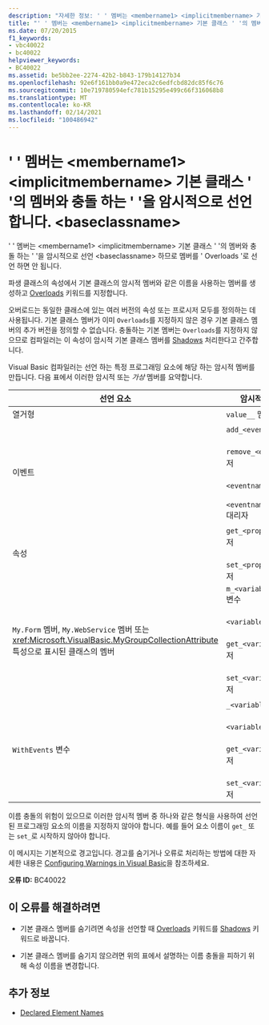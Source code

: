 ```yaml
---
description: "자세한 정보: ' ' 멤버는 <membername1> <implicitmembername> 기본 클래스 ' '의 멤버와 충돌 하는 ' '을 암시적으로 선언 합니다 <baseclassname> ."
title: "' ' 멤버는 <membername1> <implicitmembername> 기본 클래스 ' '의 멤버와 충돌 하는 ' '을 암시적으로 선언 합니다. <baseclassname>"
ms.date: 07/20/2015
f1_keywords:
- vbc40022
- bc40022
helpviewer_keywords:
- BC40022
ms.assetid: be5bb2ee-2274-42b2-b843-179b14127b34
ms.openlocfilehash: 92e6f161bb0a9e472eca2c6edfcbd82dc85f6c76
ms.sourcegitcommit: 10e719780594efc781b15295e499c66f316068b8
ms.translationtype: MT
ms.contentlocale: ko-KR
ms.lasthandoff: 02/14/2021
ms.locfileid: "100486942"
---
```

# <a name="member-membername1-implicitly-declares-implicitmembername-which-conflicts-with-a-member-in-the-base-class-baseclassname"></a>' ' 멤버는 \<membername1> \<implicitmembername> 기본 클래스 ' '의 멤버와 충돌 하는 ' '을 암시적으로 선언 합니다. \<baseclassname>

' ' 멤버는 \<membername1> \<implicitmembername> 기본 클래스 ' '의 멤버와 충돌 하는 ' '을 암시적으로 선언 \<baseclassname> 하므로 멤버를 ' Overloads '로 선언 하면 안 됩니다.  
  
 파생 클래스의 속성에서 기본 클래스의 암시적 멤버와 같은 이름을 사용하는 멤버를 생성하고 [Overloads](../language-reference/modifiers/overloads.md) 키워드를 지정합니다.  
  
 오버로드는 동일한 클래스에 있는 여러 버전의 속성 또는 프로시저 모두를 정의하는 데 사용됩니다. 기본 클래스 멤버가 이미 `Overloads`를 지정하지 않은 경우 기본 클래스 멤버의 추가 버전을 정의할 수 없습니다. 충돌하는 기본 멤버는 `Overloads`를 지정하지 않으므로 컴파일러는 이 속성이 암시적 기본 클래스 멤버를 [Shadows](../language-reference/modifiers/shadows.md) 처리한다고 간주합니다.  
  
 Visual Basic 컴파일러는 선언 하는 특정 프로그래밍 요소에 해당 하는 암시적 멤버를 만듭니다. 다음 표에서 이러한 암시적 또는 *가상* 멤버를 요약합니다.  
  
|선언 요소|암시적으로 만든 멤버|  
|----------------------|--------------------------------|  
|열거형|`value__` 멤버|  
|이벤트|`add_<eventname>` 프로시저<br /><br /> `remove_<eventname>` 프로시저<br /><br /> `<eventname>Event` 필드<br /><br /> `<eventname>EventHandler` 대리자|  
|속성|`get_<propertyname>` 프로시저<br /><br /> `set_<propertyname>` 프로시저|  
|`My.Form` 멤버, `My.WebService` 멤버 또는 <xref:Microsoft.VisualBasic.MyGroupCollectionAttribute> 특성으로 표시된 클래스의 멤버|`m_<variablename>``Static`변수<br /><br /> `<variablename>` 속성<br /><br /> `get_<variablename>` 프로시저<br /><br /> `set_<variablename>` 프로시저|  
|`WithEvents` 변수|`_<variablename>` 변수<br /><br /> `<variablename>` 속성<br /><br /> `get_<variablename>` 프로시저<br /><br /> `set_<variablename>` 프로시저|  
  
 이름 충돌의 위험이 있으므로 이러한 암시적 멤버 중 하나와 같은 형식을 사용하여 선언된 프로그래밍 요소의 이름을 지정하지 않아야 합니다. 예를 들어 요소 이름이 `get_` 또는 `set_`로 시작하지 않아야 합니다.  
  
 이 메시지는 기본적으로 경고입니다. 경고를 숨기거나 오류로 처리하는 방법에 대한 자세한 내용은 [Configuring Warnings in Visual Basic](/visualstudio/ide/configuring-warnings-in-visual-basic)을 참조하세요.  
  
 **오류 ID:** BC40022  
  
## <a name="to-correct-this-error"></a>이 오류를 해결하려면  
  
- 기본 클래스 멤버를 숨기려면 속성을 선언할 때 [Overloads](../language-reference/modifiers/overloads.md) 키워드를 [Shadows](../language-reference/modifiers/shadows.md) 키워드로 바꿉니다.  
  
- 기본 클래스 멤버를 숨기지 않으려면 위의 표에서 설명하는 이름 충돌을 피하기 위해 속성 이름을 변경합니다.  
  
## <a name="see-also"></a>추가 정보

- [Declared Element Names](../programming-guide/language-features/declared-elements/declared-element-names.md)
